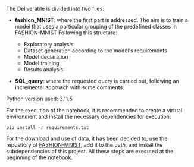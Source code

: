 The Deliverable is divided into two files:

* **fashion_MNIST**: where the first part is addressed. The aim is to train a model that uses a particular grouping of the predefined classes in  FASHION-MNIST Following this structure:

    - Exploratory analysis
    - Dataset generation according to the 
    model's requirements
    - Model declaration
    - Model training
    - Results analysis

* **SQL_query**: where the requested query is carried out, following an incremental approach with some comments.



 Python version used: 3.11.5

For the execution of the notebook, it is recommended to create a virtual environment and install the necessary dependencies for execution:
```
pip install -r requirements.txt
````
For the download and use of data, it has been decided to, use the repository of [FASHION-MNIST]((https://github.com/zalandoresearch/fashion-mnist)), add it to the path, and install the subdependencies of this project. All these steps are executed at the beginning of the notebook.
